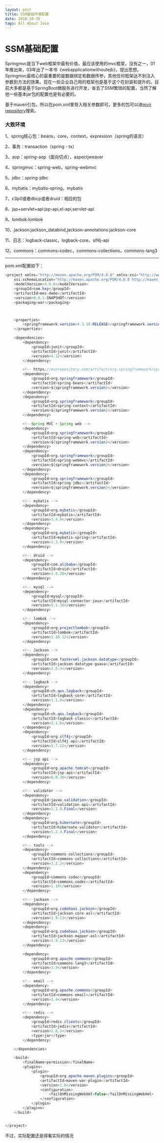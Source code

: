 ```yaml
---
layout: post
title: SSM基础环境配置
date: 2018-10-30
tags: All About Java
---
```




# SSM基础配置

Springmvc是当下web框架中最有价值，最应该使用的mvc框架，没有之一，01年推出来，03年出了一本书《webapplicationwithoutejb》，提出思想。Springmvc最核心的最重要的是数据绑定和数据传参，其他任何框架达不到注入参数到方法的效果。现在一些企业自己用的框架也是基于这个在封装和提升的。目前大多都是基于SpringBoot微服务进行开发，省去了SSM繁琐的配置，当然了解他一些基本jar包的配置也是有必要的。



基于maven引包，所以在pom.xml里导入相关参数即可，更多的包可以进[mvn repository](https://mvnrepository.com/)搜索。

### 大致环境

1、spring核心包：beans，core，context，expression（spring的语言）

2、事务：transaction（spring - tx）

3、aop：spring-aop（面向切点），aspectjweaver

4、springmvc：spring-web，spring-webmvc

5、jdbc：spring-jdbc

6、mybatis：mybatis-spring，mybatis

7、c3p0或者dbcp或者druid：相应的包

8、jsp+servlet+api:jsp-api,el-api,servlet-api

9、lombok:lombok

10、jackson:jackson_databind,jackson-annotations.jackson-core

11、日志：logback-classic，logback-core，slf4j-api

12、commons：commons-codec，commons-collections，commons-lang3



---



pom.xml配置如下：

```java
<project xmlns="http://maven.apache.org/POM/4.0.0" xmlns:xsi="http://www.w3.org/2001/XMLSchema-instance"
	xsi:schemaLocation="http://maven.apache.org/POM/4.0.0 http://maven.apache.org/xsd/maven-4.0.0.xsd">
	<modelVersion>4.0.0</modelVersion>
	<groupId>com.hxy</groupId>
	<artifactId>mes-demo</artifactId>
	<version>0.0.1-SNAPSHOT</version>
	<packaging>war</packaging>



	<properties>
		<springframework.version>4.3.10.RELEASE</springframework.version>
	</properties>

	<dependencies>
		<dependency>
			<groupId>junit</groupId>
			<artifactId>junit</artifactId>
			<version>4.12</version>
		</dependency>

		<!-- https://mvnrepository.com/artifact/org.springframework/spring-beans -->
		<dependency>
			<groupId>org.springframework</groupId>
			<artifactId>spring-beans</artifactId>
			<version>${springframework.version}</version>
		</dependency>
		<dependency>
			<groupId>org.springframework</groupId>
			<artifactId>spring-context</artifactId>
			<version>${springframework.version}</version>
		</dependency>

		<!--Spring MVC + Spring web -->
		<dependency>
			<groupId>org.springframework</groupId>
			<artifactId>spring-web</artifactId>
			<version>${springframework.version}</version>
		</dependency>
		<dependency>
			<groupId>org.springframework</groupId>
			<artifactId>spring-webmvc</artifactId>
			<version>${springframework.version}</version>
		</dependency>
		<dependency>
			<groupId>org.springframework</groupId>
			<artifactId>spring-jdbc</artifactId>
			<version>${springframework.version}</version>
		</dependency>

		<!-- mybatis -->
		<dependency>
			<groupId>org.mybatis</groupId>
			<artifactId>mybatis</artifactId>
			<version>3.4.0</version>
		</dependency>
		<dependency>
			<groupId>org.mybatis</groupId>
			<artifactId>mybatis-spring</artifactId>
			<version>1.3.0</version>
		</dependency>

		<!-- druid -->
		<dependency>
			<groupId>com.alibaba</groupId>
			<artifactId>druid</artifactId>
			<version>1.0.20</version>
		</dependency>

		<!-- mysql -->
		<dependency>
			<groupId>mysql</groupId>
			<artifactId>mysql-connector-java</artifactId>
			<version>5.1.30</version>
		</dependency>

		<!-- lombok -->
		<dependency>
			<groupId>org.projectlombok</groupId>
			<artifactId>lombok</artifactId>
			<version>1.16.12</version>
		</dependency>

		<!-- Jackson -->
		<dependency>
			<groupId>com.fasterxml.jackson.datatype</groupId>
			<artifactId>jackson-datatype-guava</artifactId>
			<version>2.5.3</version>
		</dependency>

		<!-- logback -->
		<dependency>
			<groupId>ch.qos.logback</groupId>
			<artifactId>logback-core</artifactId>
			<version>1.1.8</version>
		</dependency>
		<dependency>
			<groupId>ch.qos.logback</groupId>
			<artifactId>logback-classic</artifactId>
			<version>1.1.8</version>
		</dependency>
		<dependency>
			<groupId>org.slf4j</groupId>
			<artifactId>slf4j-api</artifactId>
			<version>1.7.22</version>
		</dependency>

		<!-- jsp api -->
		<dependency>
			<groupId>org.apache.tomcat</groupId>
			<artifactId>jsp-api</artifactId>
			<version>6.0.36</version>
		</dependency>

		<!-- validator -->
		<dependency>
			<groupId>javax.validation</groupId>
			<artifactId>validation-api</artifactId>
			<version>1.1.0.Final</version>
		</dependency>
		<dependency>
			<groupId>org.hibernate</groupId>
			<artifactId>hibernate-validator</artifactId>
			<version>5.2.4.Final</version>
		</dependency>

		<!-- tools -->
		<dependency>
			<groupId>commons-collections</groupId>
			<artifactId>commons-collections</artifactId>
			<version>3.2.2</version>
		</dependency>
		<dependency>
			<groupId>commons-codec</groupId>
			<artifactId>commons-codec</artifactId>
			<version>1.10</version>
		</dependency>

		<!-- jackson -->
		<dependency>
			<groupId>org.codehaus.jackson</groupId>
			<artifactId>jackson-core-asl</artifactId>
			<version>1.9.13</version>
		</dependency>
		<dependency>
			<groupId>org.codehaus.jackson</groupId>
			<artifactId>jackson-mapper-asl</artifactId>
			<version>1.9.13</version>
		</dependency>

		<dependency>
			<groupId>org.apache.commons</groupId>
			<artifactId>commons-lang3</artifactId>
			<version>3.5</version>
		</dependency>

		<!-- email -->
		<dependency>
			<groupId>org.apache.commons</groupId>
			<artifactId>commons-email</artifactId>
			<version>1.4</version>
		</dependency>

		<!-- redis -->
		<dependency>
			<groupId>redis.clients</groupId>
			<artifactId>jedis</artifactId>
			<version>2.8.1</version>
			<type>jar</type>
		</dependency>

	</dependencies>

	<build>
		<finalName>permission</finalName>
		<plugins>
			<plugin>
				<groupId>org.apache.maven.plugins</groupId>
				<artifactId>maven-war-plugin</artifactId>
				<version>2.6</version>
				<configuration>
					<failOnMissingWebXml>false</failOnMissingWebXml>
				</configuration>
			</plugin>
		</plugins>
	</build>


</project>
```



不过，实际配置还是得看实际的情况
